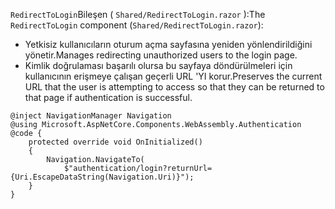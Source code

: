 <span data-ttu-id="b1963-101">`RedirectToLogin`Bileşen ( `Shared/RedirectToLogin.razor` ):</span><span class="sxs-lookup"><span data-stu-id="b1963-101">The `RedirectToLogin` component (`Shared/RedirectToLogin.razor`):</span></span>

* <span data-ttu-id="b1963-102">Yetkisiz kullanıcıların oturum açma sayfasına yeniden yönlendirildiğini yönetir.</span><span class="sxs-lookup"><span data-stu-id="b1963-102">Manages redirecting unauthorized users to the login page.</span></span>
* <span data-ttu-id="b1963-103">Kimlik doğrulaması başarılı olursa bu sayfaya döndürülmeleri için kullanıcının erişmeye çalışan geçerli URL 'YI korur.</span><span class="sxs-lookup"><span data-stu-id="b1963-103">Preserves the current URL that the user is attempting to access so that they can be returned to that page if authentication is successful.</span></span>

```razor
@inject NavigationManager Navigation
@using Microsoft.AspNetCore.Components.WebAssembly.Authentication
@code {
    protected override void OnInitialized()
    {
        Navigation.NavigateTo(
            $"authentication/login?returnUrl={Uri.EscapeDataString(Navigation.Uri)}");
    }
}
```
